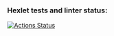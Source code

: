 ### Hexlet tests and linter status:

[![Actions Status](https://github.com/Alexey-creator/qa-auto-engineer-javascript-project-44/actions/workflows/hexlet-check.yml/badge.svg)](https://github.com/Alexey-creator/qa-auto-engineer-javascript-project-44/actions)
